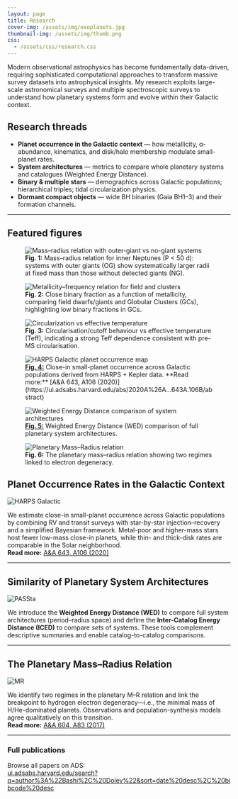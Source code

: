 ```yaml
---
layout: page
title: Research
cover-img: /assets/img/exoplanets.jpg
thumbnail-img: /assets/img/thumb.png
css:
  - /assets/css/research.css
---
```


Modern observational astrophysics has become fundamentally data-driven, requiring sophisticated computational approaches to transform massive survey datasets into astrophysical insights. My research exploits large-scale astronomical surveys and multiple spectroscopic surveys to understand how planetary systems form and evolve within their Galactic context. 

## Research threads

- **Planet occurrence in the Galactic context** — how metallicity, α-abundance, kinematics, and disk/halo membership modulate small-planet rates.  
- **System architectures** — metrics to compare whole planetary systems and catalogues (Weighted Energy Distance).  
- **Binary & multiple stars** — demographics across Galactic populations; hierarchical triples; tidal circularization physics.  
- **Dormant compact objects** — wide BH binaries (Gaia BH1–3) and their formation channels.

---

## Featured figures

<div class="fig-grid">
  <figure class="scale-80">
    <img src="/assets/img/MR_NP_OG.jpg" alt="Mass–radius relation with outer-giant vs no-giant systems">
    <figcaption><b>Fig. 1:</b> Mass–radius relation for inner Neptunes (P &lt; 50 d): systems with outer giants (OG) show systematically larger radii at fixed mass than those without detected giants (NG).</figcaption>
  </figure>

  <figure class="scale-120">
    <img src="/assets/img/feh_F_GC.jpg" alt="Metallicity–frequency relation for field and clusters">
    <figcaption><b>Fig. 2:</b> Close binary fraction as a function of metallicity, comparing field dwarfs/giants and Globular Clusters (GCs), highlighting low binary fractions in GCs.</figcaption>
  </figure>

  <figure class="scale-95">
    <img src="/assets/img/teff_P0_circ.jpg" alt="Circularization vs effective temperature">
    <figcaption><b>Fig. 3:</b> Circularisation/cutoff behaviour vs effective temperature (Teff), indicating a strong Teff dependence consistent with pre-MS circularisation.</figcaption>
  </figure>

  <figure class="scale-90">
    <img src="/assets/img/HARPSgalactic.jpeg" alt="HARPS Galactic planet occurrence map">
    <figcaption>   
      <a href="https://ui.adsabs.harvard.edu/abs/2020A%26A...643A.106B/abstract" target="_blank"><b>Fig. 4:</b></a>
      Close-in small-planet occurrence across Galactic populations derived from HARPS + Kepler data. **Read more:** [A&A 643, A106 (2020)](https://ui.adsabs.harvard.edu/abs/2020A%26A...643A.106B/abstract)</figcaption>
  </figure>

<figure class="scale-110">
  <img src="/assets/img/PASSta.jpeg" alt="Weighted Energy Distance comparison of system architectures">
  <figcaption>
     <a href="https://ui.adsabs.harvard.edu/abs/2021A%26A...651A..61B/abstract" target="_blank"><b>Fig. 5:</b></a>
     Weighted Energy Distance (WED) comparison of full planetary system architectures.
    
  </figcaption>
</figure>

  <figure class="scale-100">
    <img src="/assets/img/MR.jpeg" alt="Planetary Mass–Radius relation">
    <figcaption><b>Fig. 6:</b> The planetary mass–radius relation showing two regimes linked to electron degeneracy.</figcaption>
  </figure>
</div>

## Planet Occurrence Rates in the Galactic Context

![HARPS Galactic](/assets/img/HARPSgalactic.jpeg)

We estimate close-in small-planet occurrence across Galactic populations by combining RV and transit surveys with star-by-star injection–recovery and a simplified Bayesian framework. Metal-poor and higher-mass stars host fewer low-mass close-in planets, while thin- and thick-disk rates are comparable in the Solar neighborhood.  
**Read more:** [A&A 643, A106 (2020)](https://ui.adsabs.harvard.edu/abs/2020A%26A...643A.106B/abstract)

---

## Similarity of Planetary System Architectures

![PASSta](/assets/img/PASSta.jpeg)

We introduce the **Weighted Energy Distance (WED)** to compare full system architectures (period–radius space) and define the **Inter-Catalog Energy Distance (ICED)** to compare *sets* of systems. These tools complement descriptive summaries and enable catalog-to-catalog comparisons.  


---

## The Planetary Mass–Radius Relation

![MR](/assets/img/MR.jpeg)

We identify two regimes in the planetary M–R relation and link the breakpoint to hydrogen electron degeneracy—i.e., the minimal mass of H/He-dominated planets. Observations and population-synthesis models agree qualitatively on this transition.  
**Read more:** [A&A 604, A83 (2017)](https://ui.adsabs.harvard.edu/abs/2017A%26A...604A..83B/abstract)

---

### Full publications

Browse all papers on ADS:  
[ui.adsabs.harvard.edu/search?q=author%3A%22Bashi%2C%20Dolev%22&sort=date%20desc%2C%20bibcode%20desc](https://ui.adsabs.harvard.edu/search/q=author%3A%22Bashi%2C%20Dolev%22&sort=date%20desc%2C%20bibcode%20desc&p_=0)
